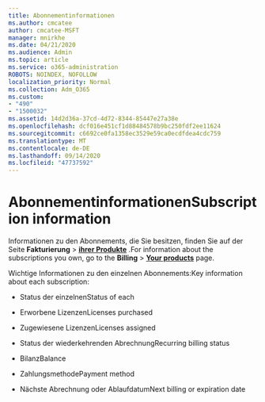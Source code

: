 ```yaml
---
title: Abonnementinformationen
ms.author: cmcatee
author: cmcatee-MSFT
manager: mnirkhe
ms.date: 04/21/2020
ms.audience: Admin
ms.topic: article
ms.service: o365-administration
ROBOTS: NOINDEX, NOFOLLOW
localization_priority: Normal
ms.collection: Adm_O365
ms.custom:
- "490"
- "1500032"
ms.assetid: 14d2d36a-37cd-4d72-8344-85447e27a38e
ms.openlocfilehash: dcf016e451cf1d88484578b9bc250fdf2ee11624
ms.sourcegitcommit: c6692ce0fa1358ec3529e59ca0ecdfdea4cdc759
ms.translationtype: MT
ms.contentlocale: de-DE
ms.lasthandoff: 09/14/2020
ms.locfileid: "47737592"
---
```

# <a name="subscription-information"></a><span data-ttu-id="b1f85-102">Abonnementinformationen</span><span class="sxs-lookup"><span data-stu-id="b1f85-102">Subscription information</span></span>

<span data-ttu-id="b1f85-103">Informationen zu den Abonnements, die Sie besitzen, finden Sie auf der Seite **Fakturierung** \> **[ihrer Produkte](https://go.microsoft.com/fwlink/p/?linkid=842054)** .</span><span class="sxs-lookup"><span data-stu-id="b1f85-103">For information about the subscriptions you own, go to the **Billing** \> **[Your products](https://go.microsoft.com/fwlink/p/?linkid=842054)** page.</span></span>
  
<span data-ttu-id="b1f85-104">Wichtige Informationen zu den einzelnen Abonnements:</span><span class="sxs-lookup"><span data-stu-id="b1f85-104">Key information about each subscription:</span></span>
  
- <span data-ttu-id="b1f85-105">Status der einzelnen</span><span class="sxs-lookup"><span data-stu-id="b1f85-105">Status of each</span></span>

- <span data-ttu-id="b1f85-106">Erworbene Lizenzen</span><span class="sxs-lookup"><span data-stu-id="b1f85-106">Licenses purchased</span></span>

- <span data-ttu-id="b1f85-107">Zugewiesene Lizenzen</span><span class="sxs-lookup"><span data-stu-id="b1f85-107">Licenses assigned</span></span>

- <span data-ttu-id="b1f85-108">Status der wiederkehrenden Abrechnung</span><span class="sxs-lookup"><span data-stu-id="b1f85-108">Recurring billing status</span></span>

- <span data-ttu-id="b1f85-109">Bilanz</span><span class="sxs-lookup"><span data-stu-id="b1f85-109">Balance</span></span>

- <span data-ttu-id="b1f85-110">Zahlungsmethode</span><span class="sxs-lookup"><span data-stu-id="b1f85-110">Payment method</span></span>

- <span data-ttu-id="b1f85-111">Nächste Abrechnung oder Ablaufdatum</span><span class="sxs-lookup"><span data-stu-id="b1f85-111">Next billing or expiration date</span></span>